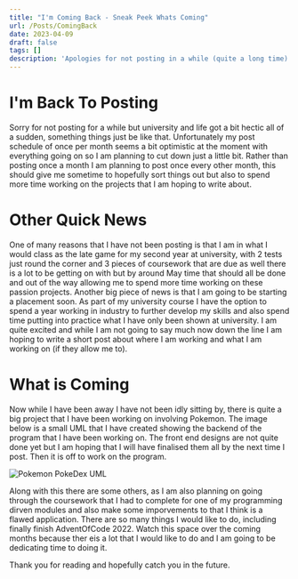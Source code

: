 ```yaml
---
title: "I'm Coming Back - Sneak Peek Whats Coming"
url: /Posts/ComingBack
date: 2023-04-09
draft: false
tags: []
description: 'Apologies for not posting in a while (quite a long time) here is my reason why and a sneak peek at some of the projects that are coming this way.'
---
```


# I'm Back To Posting
Sorry for not posting for a while but university and life got a bit hectic all of a sudden, something things just be like that. Unfortunately my post schedule of once per month seems a bit optimistic at the moment with everything going on so I am planning to cut down just a little bit. Rather than posting once a month I am planning to post once every other month, this should give me sometime to hopefully sort things out but also to spend more time working on the projects that I am hoping to write about. 

# Other Quick News
One of many reasons that I have not been posting is that I am in what I would class as the late game for my second year at university, with 2 tests just round the corner and 3 pieces of coursework that are due as well there is a lot to be getting on with but by around May time that should all be done and out of the way allowing me to spend more time working on these passion projects. Another big piece of news is that I am going to be starting a placement soon. As part of my university course I have the option to spend a year working in industry to further develop my skills and also spend time putting into practice what I have only been shown at university. I am quite excited and while I am not going to say much now down the line I am hoping to write a short post about where I am working and what I am working on (if they allow me to).

# What is Coming
Now while I have been away I have not been idly sitting by, there is quite a big project that I have been working on involving Pokemon. The image below is a small UML that I have created showing the backend of the program that I have been working on. The front end designs are not quite done yet but I am hoping that I will have finalised them all by the next time I post. Then it is off to work on the program.

![Pokemon PokeDex UML](/images/posts/PokemonPokedex/PokemonPokedexUML.png)

Along with this there are some others, as I am also planning on going through the coursework that I had to complete for one of my programming dirven modules and also make some imporvements to that I think is a flawed application. There are so many things I would like to do, including finally finish AdventOfCode 2022. Watch this space over the coming months because ther eis a lot that I would like to do and I am going to be dedicating time to doing it.

Thank you for reading and hopefully catch you in the future.